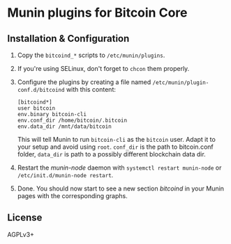 # Munin plugins for Bitcoin Core

## Installation & Configuration

1. Copy the `bitcoind_*` scripts to `/etc/munin/plugins`.

1. If you're using SELinux, don't forget to `chcon` them properly.

1. Configure the plugins by creating a file named `/etc/munin/plugin-conf.d/bitcoind` with this content:

    ```
	[bitcoind*]
	user bitcoin
	env.binary bitcoin-cli
	env.conf_dir /home/bitcoin/.bitcoin
	env.data_dir /mnt/data/bitcoin

    ```

    This will tell Munin to run `bitcoin-cli` as the `bitcoin` user. Adapt it to your setup and avoid using `root`.
	`conf_dir` is the path to bitcoin.conf folder, `data_dir` is path to a possibly different blockchain data dir.

1. Restart the *munin-node* daemon with `systemctl restart munin-node` or `/etc/init.d/munin-node restart`.

1. Done. You should now start to see a new section *bitcoind* in your Munin pages with the corresponding graphs.

## License

AGPLv3+

